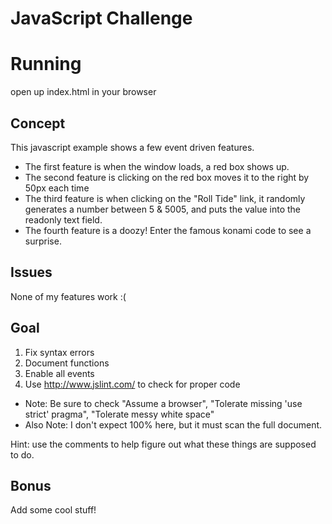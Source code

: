 # JavaScript Challenge

# Running

open up index.html in your browser

## Concept

This javascript example shows a few event driven features.
* The first feature is when the window loads, a red box shows up.
* The second feature is clicking on the red box moves it to the right by 50px each time
* The third feature is when clicking on the "Roll Tide" link, it randomly generates a number between 5 & 5005, and puts the value into the readonly text field.
* The fourth feature is a doozy! Enter the famous konami code to see a surprise.

## Issues

None of my features work :(

## Goal

1. Fix syntax errors
2. Document functions
3. Enable all events
4. Use http://www.jslint.com/ to check for proper code
  * Note: Be sure to check "Assume a browser", "Tolerate missing 'use strict' pragma", "Tolerate messy white space"
  * Also Note: I don't expect 100% here, but it must scan the full document.

Hint: use the comments to help figure out what these things are supposed to do.


## Bonus

Add some cool stuff!